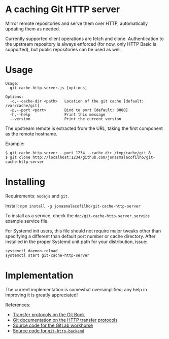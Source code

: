A caching Git HTTP server
============================

Mirror remote repositories and serve them over HTTP, automatically updating
them as needed.

Currently supported client operations are fetch and clone.  Authentication to
the upstream repository is always enforced (for now, only HTTP Basic is
supported), but public repositories can be used as well.

# Usage

```
Usage:
  git-cache-http-server.js [options]

Options:
  -c,--cache-dir <path>   Location of the git cache [default: /var/cache/git]
  -p,--port <port>        Bind to port [default: 8080]
  -h,--help               Print this message
  --version               Print the current version
```

The upstream remote is extracted from the URL, taking the first component as
the remote hostname.

Example:

```
$ git-cache-http-server --port 1234 --cache-dir /tmp/cache/git &
$ git clone http://localhost:1234/github.com/jonasmalacofilho/git-cache-http-server
```

# Installing

Requirements: `nodejs` and `git`.

Install: `npm install -g jonasmalacofilho/git-cache-http-server`

To install as a service, check the `doc/git-cache-http-server.service` example
service file.

For Systemd init users, this file should not require major tweaks other than
specifying a different than default port number or cache directory.  After
installed in the proper Systemd unit path for your distribution, issue:

```
systemctl daemon-reload
systemctl start git-cache-http-server
```

# Implementation

The current implementation is somewhat oversimplified; any help in improving it
is greatly appreciated!

References:

 - [Transfer protocols on the Git Book](http://git-scm.com/book/en/v2/Git-Internals-Transfer-Protocols)
 - [Git documentation on the HTTP transfer protocols](https://github.com/git/git/blob/master/Documentation/technical/http-protocol.txt)
 - [Source code for the GitLab workhorse](https://gitlab.com/gitlab-org/gitlab-workhorse/blob/master/handlers.go)
 - [Source code for `git-http-backend`](https://github.com/git/git/blob/master/http-backend.c)

